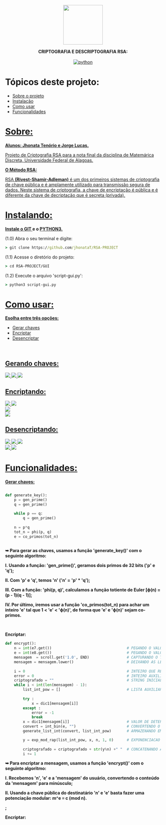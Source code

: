 <p align="center">
  <img src="https://raw.githubusercontent.com/jhonataT/RSA-PROJECT/master/GUI/icon.ico" height="128" />
</p>

<p align="center">
  <strong> CRIPTOGRAFIA E DESCRIPTOGRAFIA RSA: </strong>
  <br/>
  <br/>
  <a href="https://github.com/JhonataT/RSA-PROJECT"><img src="https://img.shields.io/pypi/pyversions/3?style=flat-square" alt="python"></a>
</p>

Tópicos deste projeto:
=================
<!--ts-->
   * [Sobre o projeto](#Sobre)
   * [Instalação](#instalando)
   * [Como usar](#como-usar)
   * [Funcionalidades](#Funcionalidades)
<!--te-->

<a href="#Sobre"> 
  <h1>Sobre:</h1>
  <p><strong>Alunos: Jhonata Tenório e Jorge Lucas.</strong></p>
  <p>Projeto de Criptografia RSA para a nota final da disciplina de Matemárica Discreta, Universidade Federal de Alagoas.</p>
  <p><strong>O Método RSA:</strong></p>
  <p>
    RSA <strong>(Rivest-Shamir-Adleman)</strong> é um dos primeiros sistemas de criptografia de chave pública e é 
    amplamente utilizado para transmissão segura de dados. Neste sistema de criptografia, a chave
    de encriptação é pública e é diferente da chave de decriptação que é secreta (privada).
  </p>
</a>

<a href="#instalando">
  <h1>Instalando:</h1>
  <p> 
    <strong>Instale o <a href="https://git-scm.com/downloads"> GIT </a>  e o <a href="https://www.python.org/downloads/">PYTHON3.</a></strong> 
  </p>
</a>

<p>(1.0) Abra o seu terminal e digite:</p>

```cmd
> git clone https://github.com/jhonataT/RSA-PROJECT
```

<p>(1.1) Acesse o diretório do projeto:</p>

```cmd
> cd RSA-PROJECT/GUI
```
<p>(1.2) Execute o arquivo 'script-gui.py':</p>

```cmd
> python3 script-gui.py
```

<a href="#como-usar">
  <h1>Como usar:</h1>
  <p><strong>Esolha entre três opções:</strong></p>
</a>

<!--ts-->
   * [Gerar chaves](#Gerando-chaves)
   * [Encriptar](#encriptando)
   * [Desencriptar](#desencriptando)
<!--te-->

<br/>

<a href="#gerando-chaves">
  <h2><strong>Gerando chaves:</strong></h2>
  <img src="https://user-images.githubusercontent.com/51134324/102367172-357e9880-3f98-11eb-9000-4ffd81355472.PNG" />
  <img src="https://user-images.githubusercontent.com/51134324/102369641-ef770400-3f9a-11eb-9e87-f629c44059f1.PNG" />
  <img src="https://user-images.githubusercontent.com/51134324/102369161-652ea000-3f9a-11eb-972f-32c2978886bc.PNG" />
</a>

<br/>

<a href="#encriptando">
  <h2><strong>Encriptando:</strong></h2>
  <img src="https://user-images.githubusercontent.com/51134324/102373274-c9536300-3f9e-11eb-907a-ed84b89ddbb5.PNG" />
  <img src="https://user-images.githubusercontent.com/51134324/102373914-77f7a380-3f9f-11eb-871a-1d43f677204d.PNG" />
  <br/>
  <img src="https://user-images.githubusercontent.com/51134324/102370945-6eb90780-3f9c-11eb-949f-ba55df902502.PNG" />
  <br/>
  <img src="https://user-images.githubusercontent.com/51134324/102374177-cdcc4b80-3f9f-11eb-8eed-dee2261d128c.PNG" />
</a>

<a href="#desencriptando">
  <h2><strong>Desencriptando:</strong></h2>
  <img src="https://user-images.githubusercontent.com/51134324/102392479-de87bc00-3fb5-11eb-809a-7bc92dbc1bad.PNG" />
  <img src="https://user-images.githubusercontent.com/51134324/102392892-6e2d6a80-3fb6-11eb-9350-f6390f4afac3.PNG" />
  <img src="https://user-images.githubusercontent.com/51134324/102393064-a46aea00-3fb6-11eb-9a29-cd4da932b058.PNG" />
  <br/>
  <img src="https://user-images.githubusercontent.com/51134324/102399958-07ad4a00-3fc0-11eb-8283-fca38e7e31a2.PNG" />
  <img src="https://user-images.githubusercontent.com/51134324/102393314-f1e75700-3fb6-11eb-91f0-cf401353547d.PNG" />
</a>

<br/>

<a href="#Funcionalidades">
  <h1><strong>Funcionalidades:</strong></h1>
  <p><strong>Gerar chaves:</strong></p>
</a>

```python

def generate_key():
    p = gen_prime()
    q = gen_prime()
    
    while p == q:
        q = gen_prime()
        
    n = p*q
    tot_n = phi(p, q)
    e = co_primos(tot_n)
    
```
<p><strong>
    ➥ Para gerar as chaves, usamos a função 'generate_key()' com o seguinte algoritmo:
      <p>I. Usando a função: 'gen_prime()', geramos dois primos de 32 bits ('p' e 'q');</p>
      <p>II. Com 'p' e 'q', temos 'n' ('n' = 'p' * 'q');</p>
      <p>III. Com a função: 'phi(p, q)', calculamos a função totiente de Euler [ϕ(n) = (p - 1)(q - 1)];</p>
      <p>IV. Por último, iremos usar a função 'co_primos(tot_n) para achar um inteiro 'e' tal que 1 < 'e' < 'ϕ(n)', de forma que 'e' e 'ϕ(n)' sejam co-primos.</p>
 </strong></p>


<br/>
<p><strong>Encriptar:</strong></p>

```python
def encrypt():
    n = int(e7.get())                                  # PEGANDO O VALOR DE 'n' DA ENTRADA E CONVERTENDO PARA INTEIRO.
    e = int(e8.get())                                  # PEGANDO O VALOR DE 'e' DA ENTRADA E CONVERTENDO PARA INTEIRO.
    mensagem  = scroll.get('1.0', END)                 # CAPTURANDO O TEXTO DIGITADO NA SCROLLEDTEXT.
    mensagem = mensagem.lower()                        # DEIXANDO AS LETRAS DA STRING EM MINUSCULO PARA NAO CONFLITAR COM OS DICIONARIOS.
    
    i = 0                                              # INTEIRO QUE REPRESENTA A POSICAO DA LETRA NA STRING.
    error = 0                                          # INTEIRO AUXILIAR PARA TRATAMENTO DE ERRO.
    criptografado = ""                                 # STRING INICIALMENTE VAZIA QUE GUARDA A MENSAGEM CRIPTOGRAFADA.
    while i < int(len(mensagem) - 1):
        list_int_pow = []                              # LISTA AUXILIAR GUARDA A DECOMPOSICAO EM BASE 2 DO EXPOENTE.
        
        try :
            x = dic1[mensagem[i]]
        except :
            error = -1
            break
        x = dic1[mensagem[i]]                          # VALOR DE DETERMINADO CARACTER ATRIBUIDO DE ACORDO COM O DICIONARIO.
        convert = int_bin(e, "")                       # CONVERTENDO O VALOR DE E (O EXPOENTE DA POTENCIACAO) EM BINARIO.
        generate_list_int(convert, list_int_pow)       # ARMAZENANDO EM "LIST_INT POW" OS VALORES NA BASE 2  QUE DECOMPOEM O VALOR 'e'.

        y = exp_mod_rap(list_int_pow, x, n, 1, 0)      # EXPONENCIACAO MODULAR RAPIDA PARA CRIPTOGRAFAR A MENSAGEM.
            
        criptografado = criptografado + str(y%n) +" "  # CONCATENANDO A LETRA CRIPTOGRAFADA NA STRING.
        i += 1
```

<p><strong>
    ➥ Para encriptar a mensagem, usamos a função 'encrypt()' com o seguinte algoritmo:
      <p>I. Recebemos 'n', 'e' e a 'mensagem' do usuário, convertendo o conteúdo da 'mensagem' para minúsculo;</p>
      <p>II. Usando a chave pública do destinatário 'n' e 'e' basta fazer uma potenciação modular: m^e ≡ c (mod n).

;</p>
 </strong></p>

<p><strong>Encriptar:</strong></p>
